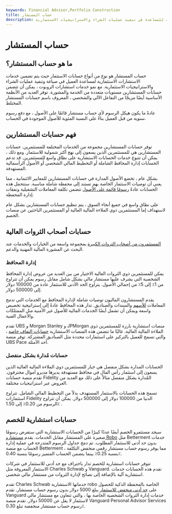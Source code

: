 ```yaml
---
keywords: Financial Advisor,Portfolio Construction
title: حساب المستشار
description: حساب المستشار هو حساب استثماري حيث يتم تضمين خدمات الاستشارات الاستثمارية للمساعدة في تنفيذ عمليات الشراء والاستراتيجيات الاستثمارية.
---
```


# حساب المستشار
## ما هو حساب المستشار؟

حساب المستشار هو نوع من أنواع حسابات الاستثمار حيث يتم تضمين خدمات الاستشارات الاستثمارية لمساعدة العميل في صياغة وتنفيذ عمليات الشراء والاستراتيجيات الاستثمارية. مع نمو خدمات استشارات الروبوت ، يمكن أن تتضمن حسابات المستشارين مستويات متعددة من الخدمة والمشورة. توفر العديد من الأنظمة الأساسية أيضًا مزيجًا من التفاعل الآلي والشخصي ، المعروف باسم حسابات المستشار المختلط.

عادةً ما يكون هيكل الرسوم لأي حساب مستشار قائمًا على الأصول ، مع دفع رسوم سنوية من قبل العميل بناءً على النسبة المئوية للأصول الموجودة في الحساب.

## فهم حسابات المستشارين

توفر حسابات المستشارين مجموعة من الخدمات المختلفة للمستثمرين. حسابات المستشارين هي للمستثمرين الذين يسعون إلى نهج أكثر شمولية للاستثمار. ومع ذلك ، يمكن أن تتنوع خدمات الحسابات الاستشارية على نطاق واسع للمستثمرين. قد تدعم الحسابات إدارة المحافظ الشاملة أو التخطيط المالي الشخصي أو الأصول الرأسمالية المستهدفة.

بشكل عام ، تخضع الأصول المدارة في حسابات المستشارين للمعايير الائتمانية ، مما يعني أن توصيات الاستثمار الخاصة بهم تستند إلى محفظة شاملة مناسبة. ستتحمل هذه الحسابات عادةً [رسومًا قائمة على الأصول](/feebasedinvestment) تتضمن تكلفة المعاملات التشغيلية ونفقات إدارة المحفظة.

على نطاق واسع في جميع أنحاء السوق ، يتم تنظيم حسابات المستشارين بشكل عام لاستهداف إما المستثمرين ذوي الملاءة المالية العالية أو المستثمرين الباحثين عن منصات الخصم.

## حسابات أصحاب الثروات العالية

[المستثمرون من أصحاب الثروات الكبيرة](/hnwi) بمجموعة واسعة من الخيارات والخدمات عند البحث عن المشورة المالية المهنية والدعم.

### إدارة المحافظ

يمكن للمستثمرين ذوي الثروات العالية الاختيار من بين العديد من عروض إدارة المحافظ الشخصية التي يشرف عليها مستشار مالي بشكل شامل مقابل رسوم يمكن أن تتراوح من 1٪ إلى 5٪ من إجمالي الأصول. يتراوح الحد الأدنى للاستثمار عادة من 100000 دولار إلى 500000 دولار.

يقدم المستشارون الماليون توصيات شاملة لإدارة المحافظ مع الخدمات التي تدمج المعاملات [للأسهم](/stock) والسندات والصناديق. تدار هذه المحافظ عادةً إلى إستراتيجية تخصيص واسعة ويمكن أن تشمل أيضًا الخدمات المالية للأصول غير الأمنية مثل الممتلكات والأعمال الفنية.

تقدم UBS و Morgan Stanley و JPMorgan منصات استشارية بارزة للمستثمرين ذوي الملاءة المالية العالية. غالبًا ما تتضمن هذه المنصات الاستشارية [حسابات التفاف خاصة](/wrapaccount) ، والتي تسمح للعميل بالتركيز على استثمارات محددة مثل الصناديق المشتركة. توفر منصة UBS Pace أحد الأمثلة.

### حسابات مُدارة بشكل منفصل

الحسابات المدارة بشكل منفصل هي خيار للمستثمرين ذوي الملاءة المالية العالية الذين يسعون إلى استثمار رأس المال في محافظ مستهدفة يديرها مديرو أموال محترفون. تقدم منصة حسابات Fidelity المُدارة بشكل منفصل مثالاً على ذلك مع العديد من العروض عبر استراتيجيات مختلفة.

تسمح هذه الحسابات بالاستثمار المستهدف بدلاً من التخطيط المالي الشامل. تتراوح استثمارات Fidelity الدنيا من 100000 دولار إلى 500000 دولار. يمكن أن تتراوح الرسوم من 0.20٪ إلى 1.50٪ .

## حسابات استشارية للخصم

سيجد مستثمرو الخصم أيضًا عددًا كبيرًا من الحسابات الاستشارية التي ستفرض رسومًا صغيرة على المستشار مقابل الخدمات. يقدم [مستشارو Robo](/roboadvisor-roboadviser) مثل Betterment خدمات بدون حد أدنى للاستثمار المطلوب. تم دمج جداول الرسوم المتدرجة في عملية إدارة الحساب مع منصة Betterment ، مما يوفر رسوم حساب مستشار رقمي منخفض التكلفة بنسبة 0.25٪ بينما يتضمن الحساب المتميز رسومًا بنسبة 0.40٪.

تتوفر حسابات استشارية للخصم تدار باحتراف مع حد أدنى للاستثمار في شركات الاستثمار المعروفة مثل Charles Schwab و Vanguard. تقدم هذه الحسابات خدمات استشارية آلية بالإضافة إلى نصائح لإدارة الثروات من مستشار مالي شخصي.

تقدم Charles Schwab خدماتها الاستشارية robo الخاصة بالمحفظة الذكية للحصول على [حد أدنى منخفض للاستثمار](/minimum_investment) يبلغ 5000 دولار بدون رسوم حساب مستشار. تقدم Vanguard خدمات إدارة الثروات الشخصية الخاصة بها ، والتي تتعاون مع مستشار مالي لاستثمار لا يقل عن 50000 دولار. تقدم منصة Vanguard Personal Advisor Services رسوم حساب مستشار منخفضة تبلغ 0.30٪.

